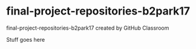 # final-project-repositories-b2park17
final-project-repositories-b2park17 created by GitHub Classroom

Stuff goes here 
